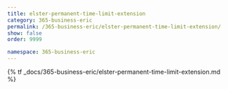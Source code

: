 ```yaml
---
title: elster-permanent-time-limit-extension
category: 365-business-eric
permalink: /365-business-eric/elster-permanent-time-limit-extension/
show: false
order: 9999

namespace: 365-business-eric
---
```


{% tf _docs/365-business-eric/elster-permanent-time-limit-extension.md %}